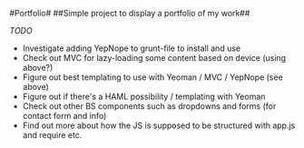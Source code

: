 #Portfolio#
##Simple project to display a portfolio of my work##

*TODO*
 * Investigate adding YepNope to grunt-file to install and use
 * Check out MVC for lazy-loading some content based on device (using above?)
 * Figure out best templating to use with Yeoman / MVC / YepNope (see above)
 * Figure out if there's a HAML possibility / templating with Yeoman
 * Check out other BS components such as dropdowns and forms (for contact form and info)
 * Find out more about how the JS is supposed to be structured with app.js and require etc.